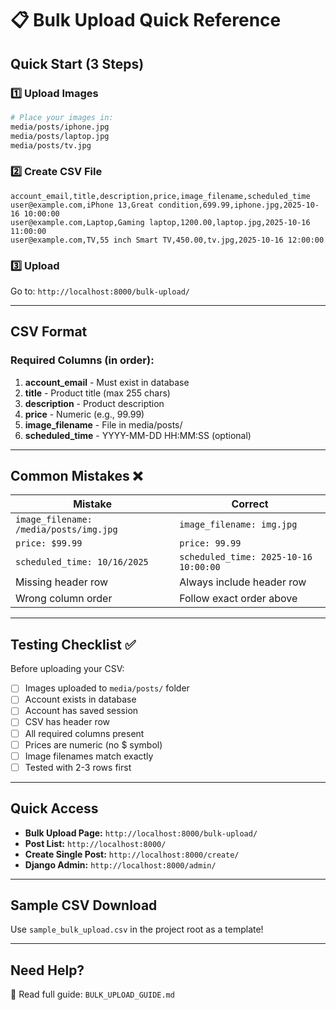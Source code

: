 # 📋 Bulk Upload Quick Reference

## Quick Start (3 Steps)

### 1️⃣ Upload Images
```bash
# Place your images in:
media/posts/iphone.jpg
media/posts/laptop.jpg
media/posts/tv.jpg
```

### 2️⃣ Create CSV File
```csv
account_email,title,description,price,image_filename,scheduled_time
user@example.com,iPhone 13,Great condition,699.99,iphone.jpg,2025-10-16 10:00:00
user@example.com,Laptop,Gaming laptop,1200.00,laptop.jpg,2025-10-16 11:00:00
user@example.com,TV,55 inch Smart TV,450.00,tv.jpg,2025-10-16 12:00:00
```

### 3️⃣ Upload
Go to: `http://localhost:8000/bulk-upload/`

---

## CSV Format

### Required Columns (in order):
1. **account_email** - Must exist in database
2. **title** - Product title (max 255 chars)
3. **description** - Product description
4. **price** - Numeric (e.g., 99.99)
5. **image_filename** - File in media/posts/
6. **scheduled_time** - YYYY-MM-DD HH:MM:SS (optional)

---

## Common Mistakes ❌

| Mistake | Correct |
|---------|---------|
| `image_filename: /media/posts/img.jpg` | `image_filename: img.jpg` |
| `price: $99.99` | `price: 99.99` |
| `scheduled_time: 10/16/2025` | `scheduled_time: 2025-10-16 10:00:00` |
| Missing header row | Always include header row |
| Wrong column order | Follow exact order above |

---

## Testing Checklist ✅

Before uploading your CSV:

- [ ] Images uploaded to `media/posts/` folder
- [ ] Account exists in database
- [ ] Account has saved session
- [ ] CSV has header row
- [ ] All required columns present
- [ ] Prices are numeric (no $ symbol)
- [ ] Image filenames match exactly
- [ ] Tested with 2-3 rows first

---

## Quick Access

- **Bulk Upload Page:** `http://localhost:8000/bulk-upload/`
- **Post List:** `http://localhost:8000/`
- **Create Single Post:** `http://localhost:8000/create/`
- **Django Admin:** `http://localhost:8000/admin/`

---

## Sample CSV Download

Use `sample_bulk_upload.csv` in the project root as a template!

---

## Need Help?

📖 Read full guide: `BULK_UPLOAD_GUIDE.md`
